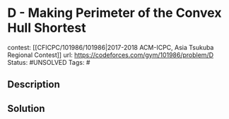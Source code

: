 # D - Making Perimeter of the Convex Hull Shortest

contest: [[CFICPC/101986/101986|2017-2018 ACM-ICPC, Asia Tsukuba Regional Contest]]
url: https://codeforces.com/gym/101986/problem/D
Status: #UNSOLVED
Tags: #

## Description

## Solution

